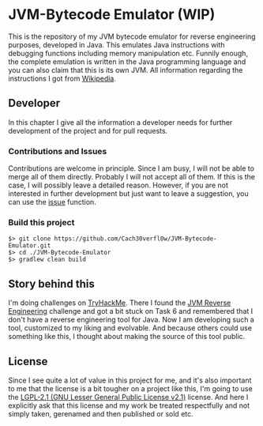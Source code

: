 # JVM-Bytecode Emulator (WIP)
This is the repository of my JVM bytecode emulator for reverse engineering purposes, developed in Java. This emulates Java instructions with debugging functions including memory manipulation etc. Funnily enough, the complete emulation is written in the Java programming language and you can also claim that this is its own JVM. All information regarding the instructions I got from [Wikipedia](https://en.wikipedia.org/wiki/List_of_Java_bytecode_instructions).

## Developer
In this chapter I give all the information a developer needs for further development of the project and for pull requests.

### Contributions and Issues
Contributions are welcome in principle. Since I am busy, I will not be able to merge all of them directly. Probably I will not accept all of them. If this is the case, I will possibly leave a detailed reason. However, if you are not interested in further development but just want to leave a suggestion, you can use the [issue](https://github.com/Cach30verfl0w/JVM-Bytecode-Emulator/issues/new) function.

### Build this project
```
$> git clone https://github.com/Cach30verfl0w/JVM-Bytecode-Emulator.git
$> cd ./JVM-Bytecode-Emulator
$> gradlew clean build
```

## Story behind this
I'm doing challenges on [TryHackMe](https://tryhackme.com/p/Cach30verfl0w). There I found the [JVM Reverse Engineering](https://tryhackme.com/room/jvmreverseengineering) challenge and got a bit stuck on Task 6 and remembered that I don't have a reverse engineering tool for Java. Now I am developing such a tool, customized to my liking and evolvable. And because others could use something like this, I thought about making the source of this tool public.

## License

Since I see quite a lot of value in this project for me, and it's also important to me that the license is a bit tougher on a project like this, I'm going to use the [LGPL-2.1 (GNU Lesser General Public License v2.1)](https://github.com/Cach30verfl0w/JVM-Bytecode-Emulator/blob/main/LICENSE) license. And here I explicitly ask that this license and my work be treated respectfully and not simply taken, gerenamed and then published or sold etc.

